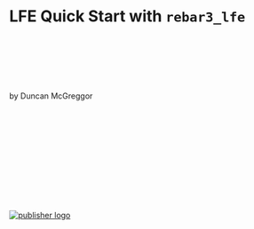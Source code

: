 # LFE Quick Start with `rebar3_lfe`

<br/>
<br/>
<br/>
<br/>
<br/>

by Duncan McGreggor

<br/>
<br/>
<br/>
<br/>
<br/>
<br/>
<br/>
<br/>
<br/>
<br/>

[![publisher logo][publisher-img]][publisher-site]

<!-- Named page links below: /-->

[publisher-img]: images/cnbb-pub-logo-1.6.png
[publisher-site]: http://cnbb.pub/
